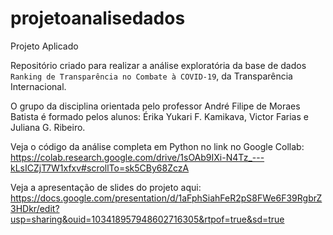 # projetoanalisedados
Projeto Aplicado 

Repositório criado para realizar a análise exploratória da base de dados ``Ranking de Transparência no Combate à COVID-19``, da Transparência Internacional.

O grupo da disciplina orientada pelo professor André Filipe de Moraes Batista é formado pelos alunos: Érika Yukari F. Kamikava, Victor Farias e Juliana G. Ribeiro. 

Veja o código da análise completa em Python no link no Google Collab: https://colab.research.google.com/drive/1sOAb9IXi-N4Tz_---kLsICZjT7W1xfxv#scrollTo=sk5CBy68ZczA

Veja a apresentação de slides do projeto aqui: https://docs.google.com/presentation/d/1aFphSiahFeR2pS8FWe6F39RgbrZ3HDkr/edit?usp=sharing&ouid=103418957948602716305&rtpof=true&sd=true
